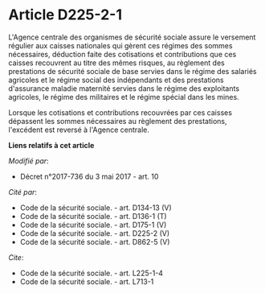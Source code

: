 # Article D225-2-1

L'Agence centrale des organismes de sécurité sociale assure le versement régulier aux caisses nationales qui gèrent ces
régimes des sommes nécessaires, déduction faite des cotisations et contributions que ces caisses recouvrent au titre des
mêmes risques, au règlement des prestations de sécurité sociale de base servies dans le régime des salariés agricoles et le
régime social des indépendants et des prestations d'assurance maladie maternité servies dans le régime des exploitants
agricoles, le régime des militaires et le régime spécial dans les mines.

Lorsque les cotisations et contributions recouvrées par ces caisses dépassent les sommes nécessaires au règlement des
prestations, l'excédent est reversé à l'Agence centrale.

**Liens relatifs à cet article**

_Modifié par_:

  - Décret n°2017-736 du 3 mai 2017 - art. 10

_Cité par_:

  - Code de la sécurité sociale. - art. D134-13 (V)
  - Code de la sécurité sociale. - art. D136-1 (T)
  - Code de la sécurité sociale. - art. D175-1 (V)
  - Code de la sécurité sociale. - art. D225-2 (V)
  - Code de la sécurité sociale. - art. D862-5 (V)

_Cite_:

  - Code de la sécurité sociale. - art. L225-1-4
  - Code de la sécurité sociale. - art. L713-1
